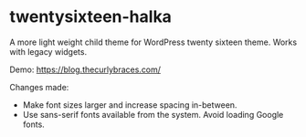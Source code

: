 # twentysixteen-halka
A more light weight child theme for WordPress twenty sixteen theme. Works with legacy widgets.

Demo: https://blog.thecurlybraces.com/

Changes made:
* Make font sizes larger and increase spacing in-between.
* Use sans-serif fonts available from the system. Avoid loading Google fonts.
